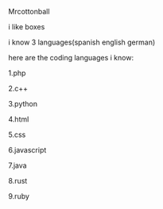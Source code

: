 Mrcottonball

i like boxes

i know 3 languages(spanish english german)

here are the coding languages i know:

  1.php
  
  2.c++
  
  3.python
  
  4.html
  
  5.css
  
  6.javascript
  
  7.java
  
  8.rust
  
  9.ruby
  

<!---
mrcottonball/mrcottonball is a ✨ special ✨ repository because its `README.md` (this file) appears on your GitHub profile.
You can click the Preview link to take a look at your changes.
--->
